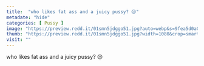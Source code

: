 ```yaml
---
title:  "who likes fat ass and a juicy pussy? 😍"
metadate: "hide"
categories: [ Pussy ]
image: "https://preview.redd.it/01smn5jdggo51.jpg?auto=webp&s=9fea5d0a01c9a97984181afc459af87d8c93e884"
thumb: "https://preview.redd.it/01smn5jdggo51.jpg?width=1080&crop=smart&auto=webp&s=0f67fcb482ea4c97b912235d22d528ebb62df00c"
visit: ""
---
```

who likes fat ass and a juicy pussy? 😍
